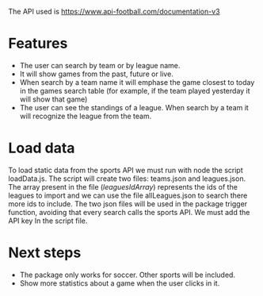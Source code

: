 The API used is https://www.api-football.com/documentation-v3

# Features

- The user can search by team or by league name.
- It will show games from the past, future or live.
- When search by a team name it will emphase the game closest to today in the games search table (for example, if the team played yesterday it will show that game)
- The user can see the standings of a league. When search by a team it will recognize the league from the team.

# Load data

To load static data from the sports API we must run with node the script loadData.js. The script will create two files: teams.json and leagues.json. The array present in the file (*leaguesIdArray*) represents the ids of the leagues to import and we can use the file allLeagues.json to search there more ids to include. The two json files will be used in the package trigger function, avoiding that every search calls the sports API.
We must add the API key In the script file.

# Next steps

- The package only works for soccer. Other sports will be included.
- Show more statistics about a game when the user clicks in it.